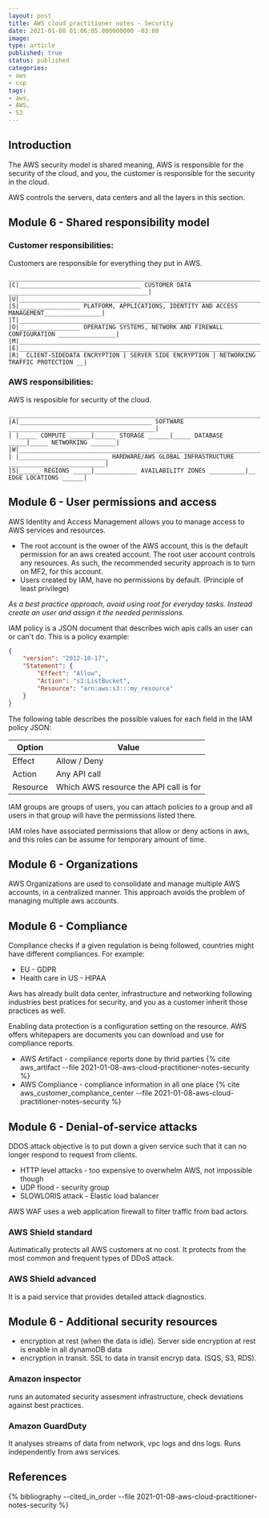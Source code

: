 ```yaml
---
layout: post
title: AWS cloud practitioner notes - Security
date: 2021-01-08 01:06:05.000000000 -03:00
image: 
type: article
published: true
status: published
categories:
- aws
- ccp
tags:
- aws,
- AWS,
- S3
---
```


## Introduction

The AWS security model is shared meaning, AWS is responsible for the security of the cloud, and you, the customer is responsible for
the security in the cloud.

AWS controls the servers, data centers and all the layers in this section.

## Module 6 - Shared responsibility model

### Customer responsibilities:

Customers are responsible for everything they put in AWS.

```shell
____________________________________________________________________________________________
|C|__________________________________ CUSTOMER DATA _______________________________________|
|U|________________________________________________________________________________________|
|S|_________________ PLATFORM, APPLICATIONS, IDENTITY AND ACCESS MANAGEMENT________________|
|T|________________________________________________________________________________________|
|O|_________________ OPERATING SYSTEMS, NETWORK AND FIREWALL CONFIGURATION ________________|
|M|________________________________________________________________________________________|
|E|________________________________________________________________________________________|
|R|_ CLIENT-SIDEDATA ENCRYPTION | SERVER SIDE ENCRYPTION | NETWORKING TRAFFIC PROTECTION __|
```

### AWS responsibilities:

AWS is resposible for security of the cloud.

```shell
____________________________________________________________________________________________
|A|_____________________________________ SOFTWARE _________________________________________|
| |_____ COMPUTE ______|______ STORAGE ______|_____ DATABASE _____|_____ NETWORKING _______|
|W|________________________________________________________________________________________|
| |_________________________ HARDWARE/AWS GLOBAL INFRASTRUCTURE ___________________________|
|S|______ REGIONS _____|____________ AVAILABILITY ZONES __________|__ EDGE LOCATIONS ______|
```

## Module 6 - User permissions and access

AWS Identity and Access Management allows you to manage access to AWS services
and resources.

- The root account is the owner of the AWS account, this is the default permission for an aws created account. The root user account controls any resources. As such, the recommended security approach is to turn on MF2, for this account.
- Users created by IAM, have no permissions by default. (Principle of least privilege)

*As a best practice approach, avoid using root for everyday tasks. Instead
create an user and assign it the needed permissions.*

IAM policy is a JSON document that describes wich apis calls an user can
or can't do. This is a policy example:

```json
{
    "version": "2012-10-17",
    "Statement": {
        "Effect": "Allow",
        "Action": "s3:ListBucket",
        "Resource": "arn:aws:s3:::my_resource"
    }
}
```

The following table describes the possible values for each field in the
IAM policy JSON:

|Option|Value|
|------|-----|
|Effect|Allow / Deny|
|Action|Any API call|
|Resource|Which AWS resource the API call is for|

IAM groups are groups of users, you can attach policies to a group and all
users in that group will have the permissions listed there.

IAM roles have associated permissions that allow or deny actions in aws, and
this roles can be assume for temporary amount of time.

## Module 6 - Organizations

AWS Organizations are used to consolidate and manage  multiple AWS accounts,
in a centralized manner. This approach avoids the problem of managing
multiple aws accounts.

## Module 6 - Compliance

Compliance checks if a given regulation is being followed, countries might
have different compliances. For example:

- EU - GDPR
- Health care in US - HIPAA

Aws has already built data center, infrastructure and networking following
industries best pratices for security, and you as a customer inherit
those practices as well.

Enabling data protection is a configuration setting on the resource. AWS offers
whitepapers are documents you can download and use for compliance reports.

- AWS Artifact - compliance reports done by thrid parties {% cite aws_artifact --file 2021-01-08-aws-cloud-practitioner-notes-security %}
- AWS Compliance - compliance information in all one place {% cite aws_customer_compliance_center --file 2021-01-08-aws-cloud-practitioner-notes-security %}

## Module 6 - Denial-of-service attacks

DDOS attack objective is to put down a given service such that it can no longer
respond to request from clients.

- HTTP level attacks - too expensive to overwhelm AWS, not impossible though
- UDP flood - security group
- SLOWLORIS attack - Elastic load balancer

AWS WAF uses a web application firewall to filter traffic from bad actors.

### AWS Shield standard

Autimatically protects all AWS customers at no cost. It protects from the most
common and frequent types of DDoS attack.

### AWS Shield advanced

It is a paid service that provides detailed attack diagnostics.

## Module 6 - Additional security resources

- encryption at rest (when the data is idle). Server side encryption at rest is enable in all dynamoDB data
- encryption in transit. SSL to data in transit encryp data. (SQS, S3, RDS).

### Amazon inspector

runs an automated security assesment infrastructure, check deviations against best practices.

### Amazon GuardDuty

It analyses streams of data from network, vpc logs and dns logs. Runs independently
from aws services.

## References

{% bibliography --cited_in_order --file 2021-01-08-aws-cloud-practitioner-notes-security %}